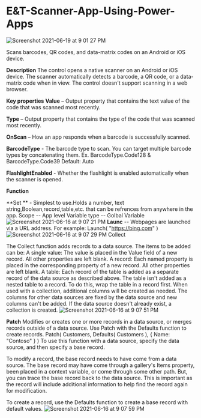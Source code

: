 # E&T-Scanner-App-Using-Power-Apps
![Screenshot 2021-06-19 at 9 01 27 PM](https://user-images.githubusercontent.com/26791884/122647386-a8ccb700-d141-11eb-941c-4a7a90afb73c.png)

Scans barcodes, QR codes, and data-matrix codes on an Android or iOS device.

**Description**
The control opens a native scanner on an Android or iOS device. The scanner automatically detects a barcode, a QR code, or a data-matrix code when in view. The control doesn't support scanning in a web browser.

**Key properties**
**Value** – Output property that contains the text value of the code that was scanned most recently.

**Type** – Output property that contains the type of the code that was scanned most recently.

**OnScan** – How an app responds when a barcode is successfully scanned.

**BarcodeType** - The barcode type to scan. You can target multiple barcode types by concatenating them. Ex. BarcodeType.Code128 & BarcodeType.Code39 Default: Auto

**FlashlightEnabled** - Whether the flashlight is enabled automatically when the scanner is opened.

**Function**

**Set ** - Simplest to use.Holds a number, text string,Boolean,record,table,etc. that can be refrences from anywhere in the app.
      Scope -- App level
      Variable type -- Golbal Variable
      ![Screenshot 2021-06-16 at 9 07 21 PM](https://user-images.githubusercontent.com/26791884/122647755-5e4c3a00-d143-11eb-92bc-5b0f868aa376.png)
**Launc** -- Webpages are launched via a URL address. For example:
             Launch( "https://bing.com" )
             ![Screenshot 2021-06-16 at 9 07 29 PM](https://user-images.githubusercontent.com/26791884/122647858-eb8f8e80-d143-11eb-8f20-e252aebd1213.png)
Collect

The Collect function adds records to a data source. The items to be added can be:
A single value: The value is placed in the Value field of a new record. All other properties are left blank.
A record: Each named property is placed in the corresponding property of a new record. All other properties are left blank.
A table: Each record of the table is added as a separate record of the data source as described above. The table isn't added as a nested table to a record. To do this, wrap the table in a record first.
When used with a collection, additional columns will be created as needed. The columns for other data sources are fixed by the data source and new columns can't be added.
If the data source doesn't already exist, a collection is created.
![Screenshot 2021-06-16 at 9 07 51 PM](https://user-images.githubusercontent.com/26791884/122647905-37dace80-d144-11eb-82bd-ab030a372c18.png)

**Patch**  Modifies or creates one or more records in a data source, or merges records outside of a data source.
Use Patch with the Defaults function to create records.
Patch( Customers, Defaults( Customers ), { Name: "Contoso" } )
To use this function with a data source, specify the data source, and then specify a base record.

To modify a record, the base record needs to have come from a data source. The base record may have come through a gallery's Items property, been placed in a context variable, or come through some other path. But, you can trace the base record back to the data source. This is important as the record will include additional information to help find the record again for modification.

To create a record, use the Defaults function to create a base record with default values.
![Screenshot 2021-06-16 at 9 07 59 PM](https://user-images.githubusercontent.com/26791884/122648030-d23b1200-d144-11eb-8993-b5bc84536877.png)
